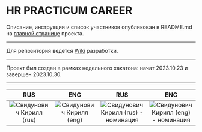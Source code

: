 # __HR PRACTICUM CAREER__

Описание, инструкции и список участников опубликован в README.md на [главной странице](https://github.com/Hakaton14) проекта.

---

Для репозитория ведется [Wiki](https://github.com/Hakaton14/backend/wiki) разработки. 

---

Проект был создан в рамках недельного хакатона: начат 2023.10.23 и завершен 2023.10.30.

---

| RUS | ENG | RUS | ENG |
|:-------------------------:|:-------------------------:|:-------------------------:|:-------------------------:|
| ![Свидунович Кирилл (rus)](https://github.com/Hakaton14/.github/assets/36377190/5dac64b3-7032-43fc-93b8-0a5764849c36) | ![Свидунович Кирилл (eng)](https://github.com/Hakaton14/.github/assets/36377190/415eedc5-e7f4-4133-abdd-82e4f34da6ee) | ![Свидунович Кирилл (rus) - номинация](https://github.com/Hakaton14/.github/assets/36377190/4ffbf77b-2112-4bc6-a6cb-22bc0201c984) | ![Свидунович Кирилл (eng) - номинация](https://github.com/Hakaton14/.github/assets/36377190/8106f4e2-8d83-43cf-8530-02b6e1245368) |
